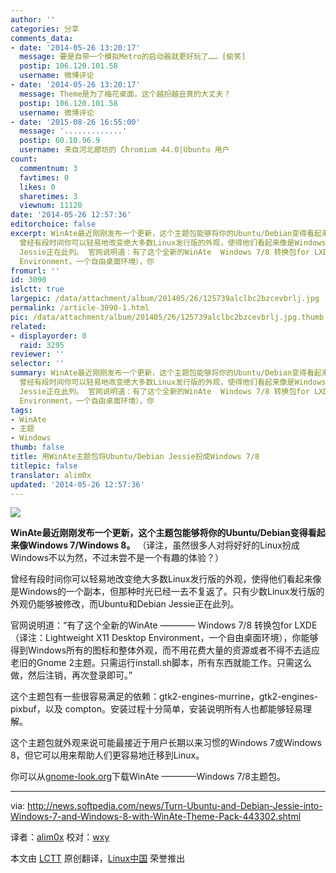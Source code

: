 ```yaml
---
author: ''
categories: 分享
comments_data:
- date: '2014-05-26 13:20:17'
  message: 要是自带一个模拟Metro的启动器就更好玩了…… [偷笑]
  postip: 106.120.101.58
  username: 微博评论
- date: '2014-05-26 13:20:17'
  message: Theme是为了梅花桌面，这个越扮越丑真的大丈夫？
  postip: 106.120.101.58
  username: 微博评论
- date: '2015-08-26 16:55:00'
  message: '.............'
  postip: 60.10.96.9
  username: 来自河北廊坊的 Chromium 44.0|Ubuntu 用户
count:
  commentnum: 3
  favtimes: 0
  likes: 0
  sharetimes: 3
  viewnum: 11120
date: '2014-05-26 12:57:36'
editorchoice: false
excerpt: WinAte最近刚刚发布一个更新，这个主题包能够将你的Ubuntu/Debian变得看起来像Windows 7/Windows 8。 （译注，虽然很多人对将好好的Linux扮成Windows不以为然，不过未尝不是一个有趣的体验？）
  曾经有段时间你可以轻易地改变绝大多数Linux发行版的外观，使得他们看起来像是Windows的一个副本，但那种时光已经一去不复返了。只有少数Linux发行版的外观仍能够被修改，而Ubuntu和Debian
  Jessie正在此列。 官网说明道：有了这个全新的WinAte  Windows 7/8 转换包for LXDE（译注：Lightweight X11 Desktop
  Environment，一个自由桌面环境），你
fromurl: ''
id: 3090
islctt: true
largepic: /data/attachment/album/201405/26/125739alclbc2bzcevbrlj.jpg
permalink: /article-3090-1.html
pic: /data/attachment/album/201405/26/125739alclbc2bzcevbrlj.jpg.thumb.jpg
related:
- displayorder: 0
  raid: 3295
reviewer: ''
selector: ''
summary: WinAte最近刚刚发布一个更新，这个主题包能够将你的Ubuntu/Debian变得看起来像Windows 7/Windows 8。 （译注，虽然很多人对将好好的Linux扮成Windows不以为然，不过未尝不是一个有趣的体验？）
  曾经有段时间你可以轻易地改变绝大多数Linux发行版的外观，使得他们看起来像是Windows的一个副本，但那种时光已经一去不复返了。只有少数Linux发行版的外观仍能够被修改，而Ubuntu和Debian
  Jessie正在此列。 官网说明道：有了这个全新的WinAte  Windows 7/8 转换包for LXDE（译注：Lightweight X11 Desktop
  Environment，一个自由桌面环境），你
tags:
- WinAte
- 主题
- Windows
thumb: false
title: 用WinAte主题包将Ubuntu/Debian Jessie扮成Windows 7/8
titlepic: false
translator: alim0x
updated: '2014-05-26 12:57:36'
---
```


![](/data/attachment/album/201405/26/125739alclbc2bzcevbrlj.jpg)


**WinAte最近刚刚发布一个更新，这个主题包能够将你的Ubuntu/Debian变得看起来像Windows 7/Windows 8。** （译注，虽然很多人对将好好的Linux扮成Windows不以为然，不过未尝不是一个有趣的体验？）


曾经有段时间你可以轻易地改变绝大多数Linux发行版的外观，使得他们看起来像是Windows的一个副本，但那种时光已经一去不复返了。只有少数Linux发行版的外观仍能够被修改，而Ubuntu和Debian Jessie正在此列。


官网说明道：“有了这个全新的WinAte ———— Windows 7/8 转换包for LXDE（译注：Lightweight X11 Desktop Environment，一个自由桌面环境），你能够得到Windows所有的图标和整体外观，而不用花费大量的资源或者不得不去适应老旧的Gnome 2主题。只需运行install.sh脚本，所有东西就能工作。只需这么做，然后注销，再次登录即可。”


这个主题包有一些很容易满足的依赖：gtk2-engines-murrine，gtk2-engines-pixbuf，以及 compton。安装过程十分简单，安装说明所有人也都能够轻易理解。


这个主题包就外观来说可能最接近于用户长期以来习惯的Windows 7或Windows 8，但它可以用来帮助人们更容易地迁移到Linux。


你可以从[gnome-look.org](http://gnome-look.org/content/show.php/%5BLXDE%5DWinAte+-+Windows+7%2B8+Theme+pack?content=163150)下载WinAte ————Windows 7/8主题包。




---


via: <http://news.softpedia.com/news/Turn-Ubuntu-and-Debian-Jessie-into-Windows-7-and-Windows-8-with-WinAte-Theme-Pack-443302.shtml>


译者：[alim0x](https://github.com/alim0x) 校对：[wxy](https://github.com/wxy)


本文由 [LCTT](https://github.com/LCTT/TranslateProject) 原创翻译，[Linux中国](http://linux.cn/) 荣誉推出